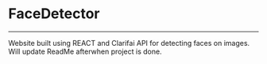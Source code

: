 # FaceDetector
- - - -
Website built using REACT and Clarifai API for detecting faces on images. Will update ReadMe afterwhen project is done.

